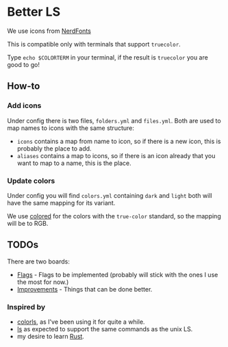 # Better LS

We use icons from [NerdFonts](https://www.nerdfonts.com/cheat-sheet)

This is compatible only with terminals that support `truecolor`.

Type `echo $COLORTERM` in your terminal, if the result is `truecolor` you are good to go!

## How-to

### Add icons

Under config there is two files, `folders.yml` and `files.yml`. Both are used to map names to icons with the same structure:

- `icons` contains a map from name to icon, so if there is a new icon, this is probably the place to add.
- `aliases` contains a map to icons, so if there is an icon already that you want to map to a name, this is the place.

### Update colors

Under config you will find `colors.yml` containing `dark` and `light` both will have the same mapping for its variant.

We use [colored](https://docs.rs/colored/2.0.0/colored/) for the colors with the `true-color` standard, so the mapping will be to RGB.

## TODOs

There are two boards:

- [Flags](https://github.com/users/marlomgirardi/projects/3/views/1) - Flags to be implemented (probably will stick with the ones I use the most for now.)
- [Improvements](https://github.com/users/marlomgirardi/projects/4/views/1) - Things that can be done better.

### Inspired by

- [colorls](https://github.com/athityakumar/colorls), as I've been using it for quite a while.
- [ls](https://man7.org/linux/man-pages/man1/ls.1.html) as expected to support the same commands as the unix LS.
- my desire to learn [Rust](https://doc.rust-lang.org/book/).
